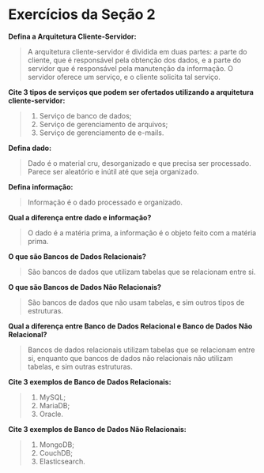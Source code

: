# Exercícios da Seção 2

**Defina a Arquitetura Cliente-Servidor:**

>A arquitetura cliente-servidor é dividida em duas partes: a parte do cliente, que é responsável pela obtenção dos dados, e a parte do servidor que é responsável pela manutenção da informação. O servidor oferece um serviço, e o cliente solicita tal serviço.

**Cite 3 tipos de serviços que podem ser ofertados utilizando a arquitetura cliente-servidor:**

> 1. Serviço de banco de dados; 
> 2. Serviço de gerenciamento de arquivos; 
> 3. Serviço de gerenciamento de e-mails.


**Defina dado:**

> Dado é o material cru, desorganizado e que precisa ser processado. Parece ser aleatório e inútil até que seja organizado.

**Defina informação:**

> Informação é o dado processado e organizado.

**Qual a diferença entre dado e informação?**

> O dado é a matéria prima, a informação é o objeto feito com a matéria prima.

**O que são Bancos de Dados Relacionais?**

> São bancos de dados que utilizam tabelas que se relacionam entre si.

**O que são Bancos de Dados Não Relacionais?**

> São bancos de dados que não usam tabelas, e sim outros tipos de estruturas.

**Qual a diferença entre Banco de Dados Relacional e Banco de Dados Não Relacional?**

> Bancos de dados relacionais utilizam tabelas que se relacionam entre si, enquanto que bancos de dados não relacionais não utilizam tabelas, e sim outras estruturas.

**Cite 3 exemplos de Banco de Dados Relacionais:**

> 1. MySQL;
> 2. MariaDB;
> 3. Oracle.

**Cite 3 exemplos de Banco de Dados Não Relacionais:**

>1. MongoDB;
>2. CouchDB;
>3. Elasticsearch.
